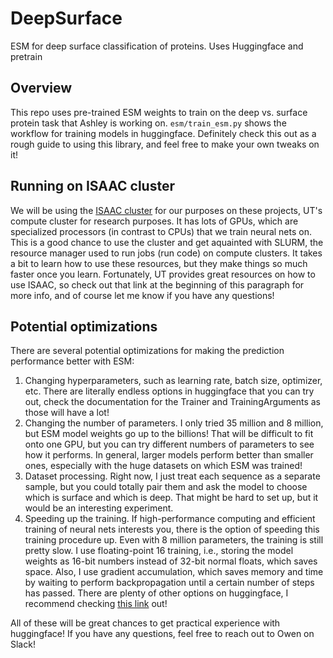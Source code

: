 # DeepSurface
ESM for deep surface classification of proteins. Uses Huggingface and pretrain

## Overview
This repo uses pre-trained ESM weights to train on the deep vs. surface protein task that Ashley is working on. `esm/train_esm.py` shows the workflow for training models in huggingface. Definitely check this out as a rough guide to using this library, and feel free to make your own tweaks on it!

## Running on ISAAC cluster
We will be using the [ISAAC cluster](https://oit.utk.edu/hpsc/isaac-open-enclave-new-kpb/) for our purposes on these projects, UT's compute cluster for research purposes. It has lots of GPUs, which are specialized processors (in contrast to CPUs) that we train neural nets on. This is a good chance to use the cluster and get aquainted with SLURM, the resource manager used to run jobs (run code) on compute clusters. It takes a bit to learn how to use these resources, but they make things so much faster once you learn. Fortunately, UT provides great resources on how to use ISAAC, so check out that link at the beginning of this paragraph for more info, and of course let me know if you have any questions! 

## Potential optimizations
There are several potential optimizations for making the prediction performance better with ESM:

1. Changing hyperparameters, such as learning rate, batch size, optimizer, etc. There are literally endless options in huggingface that you can try out, check the documentation for the Trainer and TrainingArguments as those will have a lot!
2. Changing the number of parameters. I only tried 35 million and 8 million, but ESM model weights go up to the billions! That will be difficult to fit onto one GPU, but you can try different numbers of parameters to see how it performs. In general, larger models perform better than smaller ones, especially with the huge datasets on which ESM was trained!
3. Dataset processing. Right now, I just treat each sequence as a separate sample, but you could totally pair them and ask the model to choose which is surface and which is deep. That might be hard to set up, but it would be an interesting experiment. 
4. Speeding up the training. If high-performance computing and efficient training of neural nets interests you, there is the option of speeding this training procedure up. Even with 8 million parameters, the training is still pretty slow. I use floating-point 16 training, i.e., storing the model weights as 16-bit numbers instead of 32-bit normal floats, which saves space. Also, I use gradient accumulation, which saves memory and time by waiting to perform backpropagation until a certain number of steps has passed. There are plenty of other options on huggingface, I recommend checking [this link](https://huggingface.co/docs/transformers/v4.18.0/en/performance) out!

All of these will be great chances to get practical experience with huggingface! If you have any questions, feel free to reach out to Owen on Slack!
